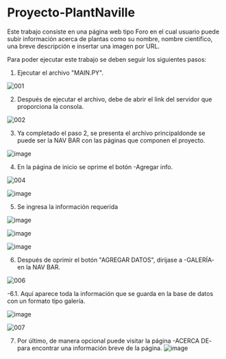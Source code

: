 # Proyecto-PlantNaville

Este trabajo consiste en una página web tipo Foro en el cual usuario puede subir información acerca de plantas como su nombre, nombre cientifico, una breve descripción e insertar una imagen por URL.

Para poder ejecutar este trabajo se deben seguir los siguientes pasos: 

1. Ejecutar el archivo "MAIN.PY".

![001](https://user-images.githubusercontent.com/107286057/187092552-156ff913-e38a-4f5a-84be-cc836238fba6.png)



2. Después de ejecutar el archivo, debe de abrir el link del servidor que proporciona la consola. 

![002](https://user-images.githubusercontent.com/107286057/187092636-30ed75d4-11d5-4f5d-983e-cf23e99aa3ca.png)



3. Ya completado el paso 2, se presenta el archivo principaldonde se puede ser la NAV BAR con las páginas que componen el proyecto.

![image](https://user-images.githubusercontent.com/107286057/187084388-b496a607-8c7f-430f-97e8-b36fc16fd052.png)


4. En la página de inicio se oprime el botón -Agregar info.

![004](https://user-images.githubusercontent.com/107286057/187084925-b68273cd-007f-4cfc-bd12-1573ff2fb09e.png)

![image](https://user-images.githubusercontent.com/107286057/187091481-40ef86a7-1f5a-4c7c-9eaa-704aaecf29e9.png)


5. Se ingresa la información requerida

![image](https://user-images.githubusercontent.com/107286057/187091528-c80ea83a-593d-4232-95ae-56a9d9313b2e.png)

![image](https://user-images.githubusercontent.com/107286057/187092168-fe84a310-7732-4368-bc7a-fe0eaab91333.png)

![image](https://user-images.githubusercontent.com/107286057/187092008-59349ed3-126e-431e-b28e-397ccdbe61cf.png)


6. Después de oprimir el botón "AGREGAR DATOS", dirijase a  -GALERÍA- en la NAV BAR.

![006](https://user-images.githubusercontent.com/107286057/187085592-4a2f6136-2f94-4fb0-8aa4-62adf35fd134.png)


-6.1. Aquí aparece toda la información que se guarda en la base de datos con un formato tipo galería.

![image](https://user-images.githubusercontent.com/107286057/187091733-c29e2213-4032-4427-b045-1a3630207b78.png)

![007](https://user-images.githubusercontent.com/107286057/187092268-648aef01-a784-4fdd-8448-2f2188036144.png)
    

7. Por último, de manera opcional puede visitar la página -ACERCA DE- para encontrar una información breve de la página. 
![image](https://user-images.githubusercontent.com/107286057/187084453-f13de9c7-9a40-4c26-82f3-a88a9ae996e9.png)


